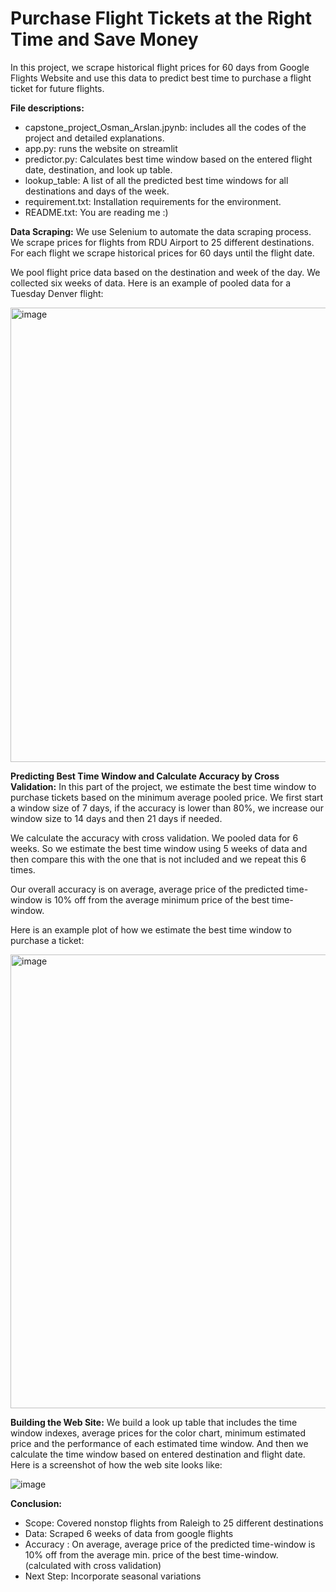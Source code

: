 # Purchase Flight Tickets at the Right Time and Save Money
In this project, we scrape historical flight prices for 60 days from Google Flights Website and use this data to predict best time to purchase a flight 
ticket for future flights.

**File descriptions:**
- capstone_project_Osman_Arslan.jpynb: includes all the codes of the project and detailed explanations.
- app.py: runs the website on streamlit
- predictor.py: Calculates best time window based on the entered flight date, destination, and look up table.
- lookup_table: A list of all the predicted best time windows for all destinations and days of the week.
- requirement.txt: Installation requirements for the environment.
- README.txt: You are reading me :)

**Data Scraping:** We use Selenium to automate the data scraping process. We scrape prices for flights from RDU Airport to 25 different destinations. 
For each flight we scrape historical prices for 60 days until the flight date.

We pool flight price data based on the destination and week of the day. We collected six weeks of data. Here is an example of pooled data for a 
Tuesday Denver flight:

<img width="727" alt="image" src="https://github.com/osmanarslan61/capstone/assets/133136319/ead6d0b6-a10d-4d77-aa5e-2eb732bbdb55">

**Predicting Best Time Window and Calculate Accuracy by Cross Validation:** In this part of the project, we estimate the best time window to purchase tickets based on the minimum average pooled price. We first start a window size of 7 days, if the accuracy is lower than 80%, we increase our window size to 14 days and then 21 days if needed.

We calculate the accuracy with cross validation. We pooled data for 6 weeks. So we estimate the best time window using 5 weeks of data and then compare this with the one that is not included and we repeat this 6 times.

Our overall accuracy is on average, average price of the predicted time-window is 10% off from the average minimum price of the best time-window.

Here is an example plot of how we estimate the best time window to purchase a ticket:

<img width="726" alt="image" src="https://github.com/osmanarslan61/capstone/assets/133136319/98ce39de-06e7-477b-95ad-dbbcde758a50">

**Building the Web Site:** We build a look up table that includes the time window indexes, average prices for the color chart, minimum estimated price and the performance of each estimated time window. And then we calculate the time window based on entered destination and flight date. Here is a screenshot of how the web site looks like:

![image](https://github.com/osmanarslan61/capstone/assets/133136319/ad233382-b0ec-4977-a7c8-08a9e99df241)

**Conclusion:** 

- Scope: Covered nonstop flights from Raleigh to 25 different destinations
- Data: Scraped 6 weeks of data from google flights
- Accuracy : On average, average price of the predicted time-window is 10% off from the average min. price of the best time-window. (calculated with cross validation)
- Next Step: Incorporate seasonal variations

